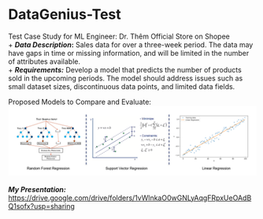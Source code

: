 # DataGenius-Test
Test Case Study for ML Engineer: Dr. Thêm Official Store on Shopee
<br> + **_Data Description_:** Sales data for over a three-week period. The data may have gaps in time or missing information, and will be limited in the number of attributes available.
<br> + **_Requirements:_**
Develop a model that predicts the number of products sold in the upcoming periods. The model should address issues such as small dataset sizes, discontinuous data points, and limited data fields.

<be> Proposed Models to Compare and Evaluate:
![Training_Model](https://github.com/ntrami/DataGenius-Test/blob/main/model.png)
<br><br> **_My Presentation:_**
https://drive.google.com/drive/folders/1vWlnkaO0wGNLyAqgFRpxUeOAdBQ1sofx?usp=sharing
